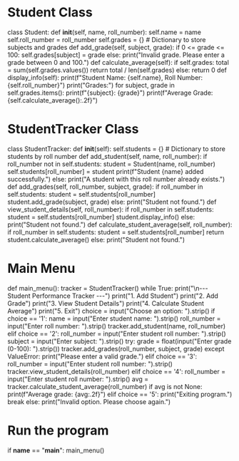 # Student Class
class Student:
 def __init__(self, name, roll_number):
 self.name = name
 self.roll_number = roll_number
 self.grades = {} # Dictionary to store subjects and grades
 def add_grade(self, subject, grade):
 if 0 <= grade <= 100:
 self.grades[subject] = grade
 else:
 print("Invalid grade. Please enter a grade between 0 and 100.")
 def calculate_average(self):
 if self.grades:
 total = sum(self.grades.values())
 return total / len(self.grades)
 else:
 return 0
 def display_info(self):
 print(f"Student Name: {self.name}, Roll Number: {self.roll_number}")
 print("Grades:")
 for subject, grade in self.grades.items():
 print(f"{subject}: {grade}")
 print(f"Average Grade: {self.calculate_average():.2f}")
# StudentTracker Class
class StudentTracker:
 def __init__(self):
 self.students = {} # Dictionary to store students by roll number
 def add_student(self, name, roll_number):
 if roll_number not in self.students:
 student = Student(name, roll_number)
 self.students[roll_number] = student
 print(f"Student {name} added successfully.")
 else:
 print("A student with this roll number already exists.")
 def add_grades(self, roll_number, subject, grade):
 if roll_number in self.students:
 student = self.students[roll_number]
 student.add_grade(subject, grade)
 else:
 print("Student not found.")
 def view_student_details(self, roll_number):
 if roll_number in self.students:
 student = self.students[roll_number]
 student.display_info()
 else:
 print("Student not found.")
 def calculate_student_average(self, roll_number):
 if roll_number in self.students:
 student = self.students[roll_number]
 return student.calculate_average()
 else:
 print("Student not found.")
# Main Menu
def main_menu():
 tracker = StudentTracker()
 while True:
 print("\n--- Student Performance Tracker ---")
 print("1. Add Student")
 print("2. Add Grade")
 print("3. View Student Details")
 print("4. Calculate Student Average")
 print("5. Exit")
 choice = input("Choose an option: ").strip()
 if choice == '1':
 name = input("Enter student name: ").strip()
 roll_number = input("Enter roll number: ").strip()
 tracker.add_student(name, roll_number)
 elif choice == '2':
 roll_number = input("Enter student roll number: ").strip()
 subject = input("Enter subject: ").strip()
 try:
 grade = float(input("Enter grade (0-100): ").strip())
 tracker.add_grades(roll_number, subject, grade)
 except ValueError:
 print("Please enter a valid grade.")
 elif choice == '3':
 roll_number = input("Enter student roll number: ").strip()
 tracker.view_student_details(roll_number)
 elif choice == '4':
 roll_number = input("Enter student roll number: ").strip()
 avg = tracker.calculate_student_average(roll_number)
 if avg is not None:
 print(f"Average grade: {avg:.2f}")
 elif choice == '5':
 print("Exiting program.")
 break
 else:
 print("Invalid option. Please choose again.")
# Run the program
if __name__ == "__main__":
 main_menu()
